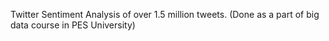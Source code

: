 Twitter Sentiment Analysis of over 1.5 million tweets.
(Done as a part of big data course in PES University)
